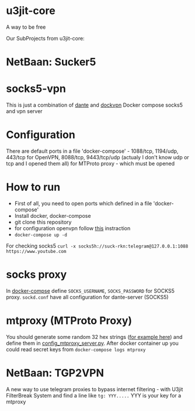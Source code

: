 # u3jit-core
A way to be free

Our SubProjects from u3jit-core:
# NetBaan: Sucker5
# socks5-vpn
This is just a combination of [dante](https://github.com/vimagick/dockerfiles/tree/master/dante) and [dockvpn](https://github.com/umputun/dockvpn)
Docker compose socks5 and vpn server

# Configuration
There are default ports in a file 'docker-compose' - 1088/tcp, 1194/udp, 443/tcp for OpenVPN, 8088/tcp, 9443/tcp/udp (actualy I don't know udp or tcp and I opened them all) for MTProto proxy - which must be opened

# How to run
* First of all, you need to open ports which defined in a file 'docker-compose'
* Install docker, docker-compose
* git clone this repository
* for configuration openvpn follow [this](https://github.com/kylemanna/docker-openvpn/blob/master/docs/docker-compose.md) instraction
* ```docker-compose up -d```

For checking socks5 ```curl -x socks5h://suck-rkn:telegram@127.0.0.1:1088 https://www.youtube.com```

# socks proxy
In [docker-compse](docker-compose.yml#L17) define `SOCKS_USERNAME`, `SOCKS_PASSWORD` for SOCKS5 proxy.
`sockd.conf` have all configuration for dante-server (SOCKS5)


# mtproxy (MTProto Proxy)
You should generate some random 32 hex strings ([for example here](https://www.browserling.com/tools/random-hex)) and define them in [config_mtproxy_server.py](config_mtproxy_server.py#L4).
After docker container up you could read secret keys from ```docker-compose logs mtproxy```


# NetBaan: TGP2VPN
A new way to use telegram proxies to bypass internet filtering - with U3jit FilterBreak System
and find a line like ```tg: YYY.....``` YYY is your key for a mtproxy
